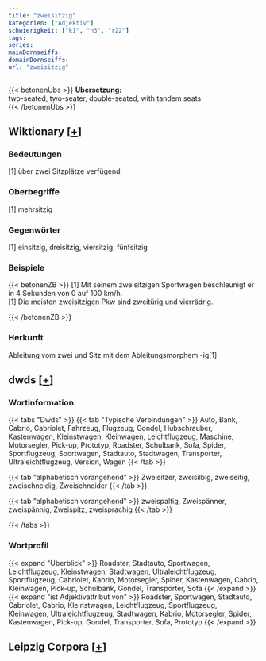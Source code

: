 ```yaml
---
title: "zweisitzig"
kategorien: ["Adjektiv"]
schwierigkeit: ["k1", "h3", "r22"]
tags:
series:
mainDornseiffs:
domainDornseiffs:
url: "zweisitzig"
---
```


{{< betonenÜbs >}}
**Übersetzung:**  
two-seated, two-seater, double-seated, with tandem seats  
{{< /betonenÜbs >}}

## Wiktionary [[+](https://de.wiktionary.org/wiki/zweisitzig)]

### Bedeutungen
[1] über zwei Sitzplätze verfügend  

### Oberbegriffe
[1] mehrsitzig  

### Gegenwörter
[1] einsitzig, dreisitzig, viersitzig, fünfsitzig  

### Beispiele
{{< betonenZB >}}
[1] Mit seinem zweisitzigen Sportwagen beschleunigt er in 4 Sekunden von 0 auf 100 km/h.  
[1] Die meisten zweisitzigen Pkw sind zweitürig und vierrädrig.  

{{< /betonenZB >}}
### Herkunft
Ableitung vom zwei und Sitz mit dem Ableitungsmorphem -ig[1]  



## dwds [[+](https://www.dwds.de/wb/zweisitzig)]

### Wortinformation
{{< tabs "Dwds" >}}
{{< tab "Typische Verbindungen" >}}
Auto, Bank, Cabrio, Cabriolet, Fahrzeug, Flugzeug, Gondel, Hubschrauber, Kastenwagen, Kleinstwagen, Kleinwagen, Leichtflugzeug, Maschine, Motorsegler, Pick-up, Prototyp, Roadster, Schulbank, Sofa, Spider, Sportflugzeug, Sportwagen, Stadtauto, Stadtwagen, Transporter, Ultraleichtflugzeug, Version, Wagen
{{< /tab >}}

{{< tab "alphabetisch vorangehend" >}}
Zweisitzer, zweisilbig, zweiseitig, zweischneidig, Zweischneider
{{< /tab >}}

{{< tab "alphabetisch vorangehend" >}}
zweispaltig, Zweispänner, zweispännig, Zweispitz, zweisprachig
{{< /tab >}}

{{< /tabs >}}

### Wortprofil
{{< expand "Überblick" >}} Roadster, Stadtauto, Sportwagen, Leichtflugzeug, Kleinstwagen, Stadtwagen, Ultraleichtflugzeug, Sportflugzeug, Cabriolet, Kabrio, Motorsegler, Spider, Kastenwagen, Cabrio, Kleinwagen, Pick-up, Schulbank, Gondel, Transporter, Sofa {{< /expand >}}
{{< expand "ist Adjektivattribut von" >}} Roadster, Sportwagen, Stadtauto, Cabriolet, Cabrio, Kleinstwagen, Leichtflugzeug, Sportflugzeug, Kleinwagen, Ultraleichtflugzeug, Stadtwagen, Kabrio, Motorsegler, Spider, Kastenwagen, Pick-up, Gondel, Transporter, Sofa, Prototyp {{< /expand >}}

## Leipzig Corpora [[+](https://corpora.uni-leipzig.de/en/res?word=zweisitzig&corpusId=deu_newscrawl-public_2018)]

